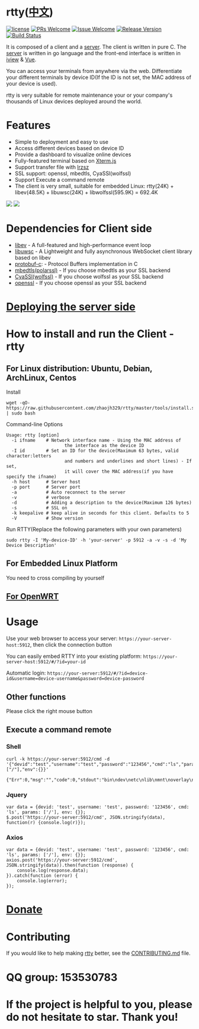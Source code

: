 # rtty([中文](/README_ZH.md))

[1]: https://img.shields.io/badge/license-LGPL2-brightgreen.svg?style=plastic
[2]: /LICENSE
[3]: https://img.shields.io/badge/PRs-welcome-brightgreen.svg?style=plastic
[4]: https://github.com/zhaojh329/rtty/pulls
[5]: https://img.shields.io/badge/Issues-welcome-brightgreen.svg?style=plastic
[6]: https://github.com/zhaojh329/rtty/issues/new
[7]: https://img.shields.io/badge/release-6.2.0-blue.svg?style=plastic
[8]: https://github.com/zhaojh329/rtty/releases
[9]: https://travis-ci.org/zhaojh329/rtty.svg?branch=master
[10]: https://travis-ci.org/zhaojh329/rtty

[![license][1]][2]
[![PRs Welcome][3]][4]
[![Issue Welcome][5]][6]
[![Release Version][7]][8]
[![Build Status][9]][10]

[Xterm.js]: https://github.com/xtermjs/xterm.js
[lrzsz]: https://ohse.de/uwe/software/lrzsz.html
[libev]: http://software.schmorp.de/pkg/libev.html
[libuwsc]: https://github.com/zhaojh329/libuwsc
[openssl]: https://github.com/openssl/openssl
[mbedtls(polarssl)]: https://github.com/ARMmbed/mbedtls
[CyaSSl(wolfssl)]: https://github.com/wolfSSL/wolfssl
[vue]: https://github.com/vuejs/vue
[iview]: https://github.com/iview/iview
[protobuf-c]: https://github.com/protobuf-c/protobuf-c
[server]: https://github.com/zhaojh329/rttys

It is composed of a client and a [server]. The client is written in pure C. The [server] is written in go language
and the front-end interface is written in [iview] & [Vue].

You can access your terminals from anywhere via the web. Differentiate your different terminals by device ID(If
the ID is not set, the MAC address of your device is used).

rtty is very suitable for remote maintenance your or your company's thousands of Linux devices deployed around
the world.

# Features
* Simple to deployment and easy to use
* Access different devices based on device ID
* Provide a dashboard to visualize online devices
* Fully-featured terminal based on [Xterm.js]
* Support transfer file with [lrzsz]
* SSL support: openssl, mbedtls, CyaSSl(wolfssl)
* Support Execute a command remote
* The client is very small, suitable for embedded Linux: rtty(24K) + libev(48.5K) + libuwsc(24K) + libwolfssl(595.9K) = 692.4K

![](https://raw.githubusercontent.com/zhaojh329/rtty/doc/rtty.svg)
![](https://raw.githubusercontent.com/zhaojh329/rtty/doc/rtty-zh.f30806d.gif)

# Dependencies for Client side
* [libev] - A full-featured and high-performance event loop
* [libuwsc] - A Lightweight and fully asynchronous WebSocket client library based on libev
* [protobuf-c]: - Protocol Buffers implementation in C
* [mbedtls(polarssl)] - If you choose mbedtls as your SSL backend
* [CyaSSl(wolfssl)] - If you choose wolfssl as your SSL backend
* [openssl] - If you choose openssl as your SSL backend

# [Deploying the server side](https://github.com/zhaojh329/rttys)

# How to install and run the Client - rtty
## For Linux distribution: Ubuntu, Debian, ArchLinux, Centos
Install

    wget -qO- https://raw.githubusercontent.com/zhaojh329/rtty/master/tools/install.sh | sudo bash

Command-line Options

    Usage: rtty [option]
      -i ifname    # Network interface name - Using the MAC address of
                          the interface as the device ID
      -I id        # Set an ID for the device(Maximum 63 bytes, valid character:letters
                          and numbers and underlines and short lines) - If set,
                          it will cover the MAC address(if you have specify the ifname)
      -h host      # Server host
      -p port      # Server port
      -a           # Auto reconnect to the server
      -v           # verbose
      -d           # Adding a description to the device(Maximum 126 bytes)
      -s           # SSL on
      -k keepalive # keep alive in seconds for this client. Defaults to 5
      -V           # Show version

Run RTTY(Replace the following parameters with your own parameters)

    sudo rtty -I 'My-device-ID' -h 'your-server' -p 5912 -a -v -s -d 'My Device Description'

## For Embedded Linux Platform
You need to cross compiling by yourself

## [For OpenWRT](/OPENWRT.md)

# Usage
Use your web browser to access your server: `https://your-server-host:5912`, then click the connection button

You can easily embed RTTY into your existing platform: `https://your-server-host:5912/#/?id=your-id`

Automatic login: `https://your-server:5912/#/?id=device-id&username=device-username&password=device-password`

## Other functions
Please click the right mouse button

## Execute a command remote
### Shell

    curl -k https://your-server:5912/cmd -d '{"devid":"test","username":"test","password":"123456","cmd":"ls","params":["/"],"env":{}}'

    {"Err":0,"msg":"","code":0,"stdout":"bin\ndev\netc\nlib\nmnt\noverlay\nproc\nrom\nroot\nsbin\nsys\ntmp\nusr\nvar\nwww\n","stderr":""}

### Jquery

    var data = {devid: 'test', username: 'test', password: '123456', cmd: 'ls', params: ['/'], env: {}};
    $.post('https://your-server:5912/cmd', JSON.stringify(data), function(r) {console.log(r)});


### Axios

    var data = {devid: 'test', username: 'test', password: '123456', cmd: 'ls', params: ['/'], env: {}};
    axios.post('https://your-server:5912/cmd', JSON.stringify(data)).then(function (response) {
        console.log(response.data);
    }).catch(function (error) {
        console.log(error);
    });

# [Donate](https://gitee.com/zhaojh329/rtty#project-donate-overview)

# Contributing
If you would like to help making [rtty](https://github.com/zhaojh329/rtty) better,
see the [CONTRIBUTING.md](https://github.com/zhaojh329/rtty/blob/master/CONTRIBUTING.md) file.

# QQ group: 153530783

# If the project is helpful to you, please do not hesitate to star. Thank you!

